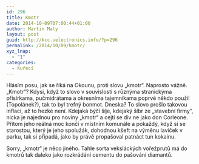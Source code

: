 ```yaml
---
id: 296
title: Kmotr
date: 2014-10-09T07:00:44+01:00
author: Martin Maly
layout: post
guid: http://kcc.uelectronics.info/?p=296
permalink: /2014/10/09/kmotr/
xyz_lnap:
  - "1"
categories:
  - Kuřecí
---
```

Hlásím posu, jak se říká na Okounu, proti slovu &#8222;kmotr&#8220;. Naprosto vážně. &#8222;Kmotr&#8220;? Kdysi, když to slovo v souvislosti s různýma stranickýma přisírkama, pučmidrátama a okresníma tajemníkama poprvé někdo použil (Topolánek?), tak to byl trefný bonmot. Dneska? To slovo prošlo takovou inflací, až to hezké není. Kdejaká býčí šíje, kdejaký šíbr ze &#8222;stavební firmy&#8220;, nicka je najednou pro noviny &#8222;kmotr&#8220; a cejtí se div ne jako don Corleone. Přitom jeho reálná moc končí v místním komunále a pokaždý, když si se starostou, který je jeho spolužák, dohodnou kšeft na výměnu laviček v parku, tak si připadá, jako by právě propašoval patnáct tun kokainu.

Sorry, &#8222;kmotr&#8220; je něco jiného. Tahle sorta veksláckých vořežprutů má do kmotrů tak daleko jako rozkrádání cementu do pašování diamantů.